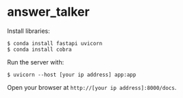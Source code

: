 # answer\_talker

Install libraries:

```
$ conda install fastapi uvicorn
$ conda install cobra
```

Run the server with:

```
$ uvicorn --host [your ip address] app:app
```

Open your browser at `http://[your ip address]:8000/docs`.
